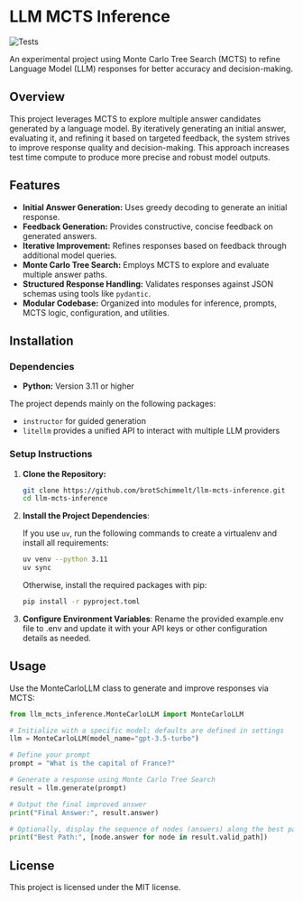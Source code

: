 # LLM MCTS Inference

![Tests](https://img.shields.io/github/actions/workflow/status/brotSchimmelt/LLM-MCTS-Inference/test.yml?style=flat-square&label=Tests&color=green)

An experimental project using Monte Carlo Tree Search (MCTS) to refine Language Model (LLM) responses for better accuracy and decision-making.

## Overview

This project leverages MCTS to explore multiple answer candidates generated by a language model. By iteratively generating an initial answer, evaluating it, and refining it based on targeted feedback, the system strives to improve response quality and decision-making. This approach increases test time compute to produce more precise and robust model outputs.

## Features

- **Initial Answer Generation:** Uses greedy decoding to generate an initial response.
- **Feedback Generation:** Provides constructive, concise feedback on generated answers.
- **Iterative Improvement:** Refines responses based on feedback through additional model queries.
- **Monte Carlo Tree Search:** Employs MCTS to explore and evaluate multiple answer paths.
- **Structured Response Handling:** Validates responses against JSON schemas using tools like `pydantic`.
- **Modular Codebase:** Organized into modules for inference, prompts, MCTS logic, configuration, and utilities.

## Installation

### Dependencies

- **Python:** Version 3.11 or higher

The project depends mainly on the following packages:

- `instructor` for guided generation
- `litellm` provides a unified API to interact with multiple LLM providers

### Setup Instructions

1. **Clone the Repository:**

   ```bash
   git clone https://github.com/brotSchimmelt/llm-mcts-inference.git
   cd llm-mcts-inference
   ```

2. **Install the Project Dependencies**:

    If you use `uv`, run the following commands to create a virtualenv and install all requirements:

    ```bash
    uv venv --python 3.11
    uv sync
    ```

    Otherwise, install the required packages with pip:

    ```bash
    pip install -r pyproject.toml
    ```

3. **Configure Environment Variables**:
    Rename the provided example.env file to .env and update it with your API keys or other configuration details as needed.

## Usage

Use the MonteCarloLLM class to generate and improve responses via MCTS:

```python
from llm_mcts_inference.MonteCarloLLM import MonteCarloLLM

# Initialize with a specific model; defaults are defined in settings
llm = MonteCarloLLM(model_name="gpt-3.5-turbo")

# Define your prompt
prompt = "What is the capital of France?"

# Generate a response using Monte Carlo Tree Search
result = llm.generate(prompt)

# Output the final improved answer
print("Final Answer:", result.answer)

# Optionally, display the sequence of nodes (answers) along the best path
print("Best Path:", [node.answer for node in result.valid_path])
```

## License

This project is licensed under the MIT license.
